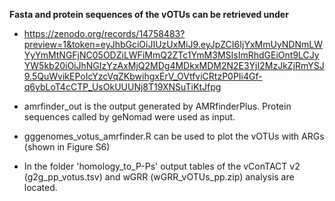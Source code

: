 **Fasta and protein sequences of the vOTUs can be retrieved under**

* https://zenodo.org/records/14758483?preview=1&token=eyJhbGciOiJIUzUxMiJ9.eyJpZCI6IjYxMmUyNDNmLWYyYmMtNGFjNC05ODZiLWFiMmQ2ZTc1YmM3MSIsImRhdGEiOnt9LCJyYW5kb20iOiJhNGIzYzAxMjQ2MDg4MDkxMDM2N2E3YjI2MzJkZjRmYSJ9.5QuWvikEPoIcYzcVqZKbwihgxErV_OVtfviCRtzP0PIi4Gf-q6ybLoT4cCTP_UsOkUUUNj8T19XNSuTiKtJfpg

* amrfinder_out is the output generated by AMRfinderPlus. Protein sequences called by geNomad were used as input.
* gggenomes_votus_amrfinder.R can be used to plot the vOTUs with ARGs (shown in Figure S6)
* In the folder 'homology_to_P-Ps' output tables of the vConTACT v2 (g2g_pp_votus.tsv) and wGRR (wGRR_vOTUs_pp.zip) analysis are located.
  

